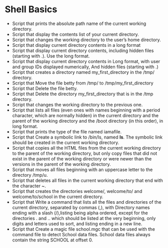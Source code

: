 # Shell Basics #

- Script that prints the absolute path name of the current working directory.
- Script that display the contents list of your current directory.
- Script that changes the working directory to the user’s home directory.
- Script that display current directory contents in a long format
- Script that display current directory contents, including hidden files (starting with .). Use the long format.
- Script that display current directory contents in Long format, with user and group IDs displayed numerically, And hidden files (starting with .)
- Script that creates a directory named my_first_directory in the /tmp/ directory.
- Script that Move the file betty from /tmp/ to /tmp/my_first_directory
- Script that Delete the file betty.
- Script that Delete the directory my_first_directory that is in the /tmp directory.
- Script that changes the working directory to the previous one.
- Script that lists all files (even ones with names beginning with a period character, which are normally hidden) in the current directory and the parent of the working directory and the /boot directory (in this order), in long format.
- Script that prints the type of the file named iamafile.
- Script that Create a symbolic link to /bin/ls, named __ls__. The symbolic link should be created in the current working directory.
- Script that copies all the HTML files from the current working directory to the parent of the working directory, but only copy files that did not exist in the parent of the working directory or were newer than the versions in the parent of the working directory.
- Script that moves all files beginning with an uppercase letter to the directory /tmp/u.
- Script that deletes all files in the current working directory that end with the character ~.
- Script that creates the directories welcome/, welcome/to/ and welcome/to/school in the current directory.
- Script that Write a command that lists all the files and directories of the current directory, separated by commas (,), with Directory names ending with a slash (/),listing being alpha ordered, except for the directories . and .. which should be listed at the very beginning, only digits and letters used to sort, and listing ending in a new line.
- Script that Create a magic file school.mgc that can be used with the command file to detect School data files. School data files always contain the string SCHOOL at offset 0.
